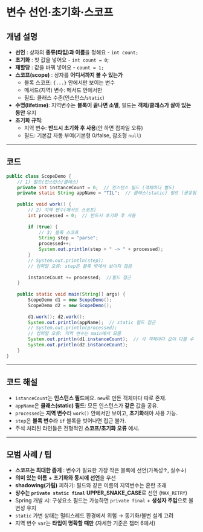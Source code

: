 # 변수 선언·초기화·스코프
## 개념 설명
- **선언** : 상자의 **종류(타입)과 이름**을 정해요 - `int count;`
- **초기화** : 첫 값을 넣어요 - `int count = 0`;
- **재할당** : 값을 바꿔 넣어요 - `count = 1;`
- **스코프(scope)** : 상자를 **어디서까지 볼 수 있는가**
	- 블록 스코프: `{...}` 안에서만 보이는 변수
	- 메서드(지역) 변수: 메서드 안에서만
	- 필드: 클래스 수준(인스턴스/`static`)
- **수명(lifetime)**: 지역변수는 **블록이 끝나면 소멸**, 필드는 **객체/클래스가 살아 있는 동안** 유지
- **초기화 규칙**:
	- 지역 변수: **반드시 초기화 후 사용**(안 하면 컴파일 오류)
	- 필드: 기본값 자동 부여(기본형 0/false, 참조형 `null`)

---
## 코드
```java
public class ScopeDemo {  
    // 1) 필드(인스턴스/클래스)  
    private int instanceCount = 0;  // 인스턴스 필드 (객체마다 별도)  
    private static String appName = "TIL";  // 클래스(static) 필드 (공유됨)  
  
    public void work() {  
        // 2) 지역 변수(메서드 스코프)  
        int processed = 0;  // 반드시 초기화 후 사용  
  
        if (true) {  
            // 3) 블록 스코프  
            String step = "parse";  
            processed++;  
            System.out.println(step + " -> " + processed);  
        }  
        // System.out.println(step);
        // 컴파일 오류: step은 블록 밖에서 보이지 않음  
  
        instanceCount += processed;  //필드 접근  
    }  
      
    public static void main(String[] args) {  
        ScopeDemo d1 = new ScopeDemo();  
        ScopeDemo d2 = new ScopeDemo();  
  
        d1.work(); d2.work();  
        System.out.println(appName);  // static 필드 접근  
        // System.out.println(processed);
        // 컴파일 오류: 지역 변수는 main에서 모름  
        System.out.println(d1.instanceCount);  // 각 객체마다 값이 다를 수 있음.  
        System.out.println(d2.instanceCount);  
    }  
}
```

---
## 코드 해설
- `istanceCount`는 **인스턴스 필드**예요. `new`로 만든 객체마다 따로 존재.
- `appName`은 **클래스(static) 필드**: 모든 인스턴스가 **같은** 값을 공유.
- `processed`는 **지역 변수**라 `work()` 안에서만 보이고, **초기화**해야 사용 가능.
- `step`은 **블록 변수**라 `if` 블록을 벗어나면 접근 불가.
- 주석 처리된 라인들은 전형적인 **스코프/초기화 오류** 예시.

---
## 모범 사례 / 팁
- **스코프는 최대한 좁게** : 변수가 필요한 가장 작은 블록에 선언(가독성↑, 실수↓)
- **의미 있는 이름** + **초기화와 동시에 선언**을 우선
- **shadowing(가림)** 피하기: 필드와 같은 이름의 지역변수는 혼란 초래
- **상수는 `private static final` UPPER_SNAKE_CASE**로 선언 (`MAX_RETRY`)
- Spring 개발 시: 구성요소 필드는 가능하면 `private final` + **생성자 주입**으로 불변성 유지
- `static` 가변 상태는 멀티스레드 환경에서 위험 → 동기화/불변 설계 고려
- 지역 변수 `var`는 **타입이 명확할 때만** (자세한 기준은 챕터 6에서)
